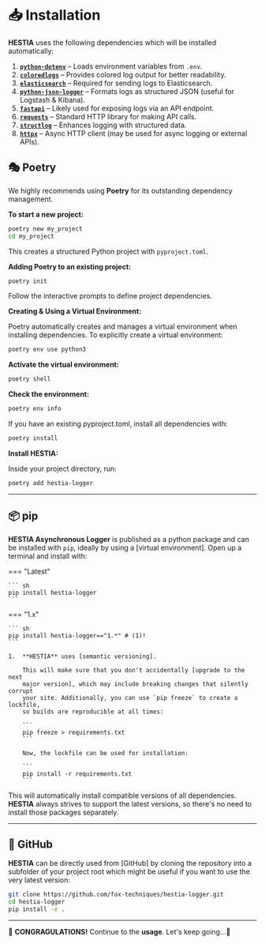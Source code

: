 # 📥 Installation

**HESTIA** uses the following dependencies which will be installed automatically:

1. **[`python-dotenv`](https://pypi.org/project/python-dotenv/)** – Loads environment variables from `.env`.  
2. **[`coloredlogs`](https://pypi.org/project/coloredlogs/)** – Provides colored log output for better readability.  
3. **[`elasticsearch`](https://pypi.org/project/elasticsearch/)** – Required for sending logs to Elasticsearch.  
4. **[`python-json-logger`](https://pypi.org/project/python-json-logger/)** – Formats logs as structured JSON (useful for Logstash & Kibana).  
5. **[`fastapi`](https://fastapi.tiangolo.com/)** – Likely used for exposing logs via an API endpoint.  
6. **[`requests`](https://pypi.org/project/requests/)** – Standard HTTP library for making API calls.  
7. **[`structlog`](https://pypi.org/project/structlog/)** – Enhances logging with structured data.  
8. **[`httpx`](https://pypi.org/project/httpx/)** – Async HTTP client (may be used for async logging or external APIs).  


## 🎭 Poetry 

We highly recommends using **Poetry** for its outstanding dependency management.

**To start a new project:**

```bash
poetry new my_project
cd my_project

```

This creates a structured Python project with `pyproject.toml`.

**Adding Poetry to an existing project:**

```bash
poetry init

```

Follow the interactive prompts to define project dependencies.

**Creating & Using a Virtual Environment:**

Poetry automatically creates and manages a virtual environment when installing dependencies. To explicitly create a virtual environment:

```bash
poetry env use python3

```

**Activate the virtual environment:**

```bash
poetry shell

```

**Check the environment:**

```bash
poetry env info

```

If you have an existing pyproject.toml, install all dependencies with:

```bash
poetry install

```

**Install HESTIA:**

Inside your project directory, run:

```bash
poetry add hestia-logger

```

---

## 📦 pip 

**HESTIA Asynchronous Logger** is published as a python package and can be installed with
`pip`, ideally by using a [virtual environment]. Open up a terminal and install with:

=== "Latest"

    ``` sh
    pip install hestia-logger
    ```

=== "1.x"

    ``` sh
    pip install hestia-logger=="1.*" # (1)!
    ```

    1.  **HESTIA** uses [semantic versioning].

        This will make sure that you don't accidentally [upgrade to the next
        major version], which may include breaking changes that silently corrupt
        your site. Additionally, you can use `pip freeze` to create a lockfile,
        so builds are reproducible at all times:

        ```
        pip freeze > requirements.txt
        ```

        Now, the lockfile can be used for installation:

        ```
        pip install -r requirements.txt
        ```

This will automatically install compatible versions of all dependencies. **HESTIA** always strives to support the latest versions, so there's no need to
install those packages separately.

---

## 🐙 GitHub

**HESTIA** can be directly used from [GitHub] by cloning the
repository into a subfolder of your project root which might be useful if you
want to use the very latest version:

```bash
git clone https://github.com/fox-techniques/hestia-logger.git
cd hestia-logger
pip install -e .

```

---

🤩 **CONGRAGULATIONS!** Continue to the **usage**. Let's keep going...🚀
